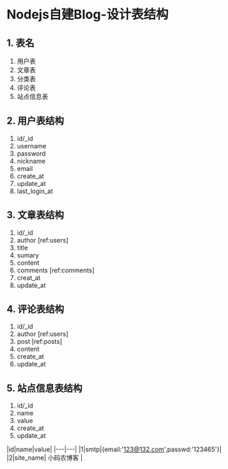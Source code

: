 # Nodejs自建Blog-设计表结构

## 1. 表名
1. 用户表
2. 文章表
3. 分类表
4. 评论表
5. 站点信息表

## 2. 用户表结构

1. id/_id
2. username
3. password
4. nickname
5. email
5. create_at
6. update_at
7. last_login_at

## 3. 文章表结构

1. id/_id
2. author   [ref:users]
2. title
3. sumary
4. content
5. comments  [ref:comments]
6. creat_at
7. update_at

## 4. 评论表结构

1. id/_id
2. author	[ref:users]
3. post   	[ref:posts]
4. content
4. create_at
5. update_at

## 5. 站点信息表结构

1. id/_id
2. name
3. value
4. create_at
5. update_at

|id|name|value|
|---|---|
|1|smtp|{email:'123@132.com',passwd:'123465'}|
|2|site_name| 小码农博客 |
 